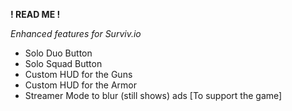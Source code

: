 **! READ ME !**

*Enhanced features for Surviv.io*
- Solo Duo Button
- Solo Squad Button
- Custom HUD for the Guns
- Custom HUD for the Armor
- Streamer Mode to blur (still shows) ads [To support the game]
